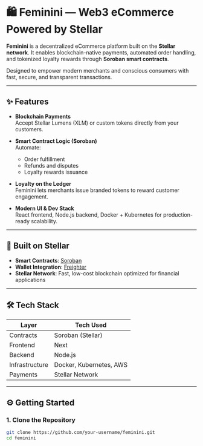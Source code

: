 # 🛍️ Feminini — Web3 eCommerce Powered by Stellar

**Feminini** is a decentralized eCommerce platform built on the **Stellar network**. It enables blockchain-native payments, automated order handling, and tokenized loyalty rewards through **Soroban smart contracts**.

Designed to empower modern merchants and conscious consumers with fast, secure, and transparent transactions.

---

## ✨ Features

- **Blockchain Payments**  
  Accept Stellar Lumens (XLM) or custom tokens directly from your customers.
  
- **Smart Contract Logic (Soroban)**  
  Automate:
  - Order fulfillment
  - Refunds and disputes
  - Loyalty rewards issuance

- **Loyalty on the Ledger**  
  Feminini lets merchants issue branded tokens to reward customer engagement.

- **Modern UI & Dev Stack**  
  React frontend, Node.js backend, Docker + Kubernetes for production-ready scalability.

---

## 🔗 Built on Stellar

- **Smart Contracts**: [Soroban](https://soroban.stellar.org/)  
- **Wallet Integration**: [Freighter](https://www.freighter.app/)  
- **Stellar Network**: Fast, low-cost blockchain optimized for financial applications

---

## 🛠 Tech Stack

| Layer         | Tech Used                      |
|---------------|-------------------------------|
| Contracts     | Soroban (Stellar)              |
| Frontend      | Next                           |
| Backend       | Node.js                        |
| Infrastructure| Docker, Kubernetes, AWS        |
| Payments      | Stellar Network                |

---

## ⚙️ Getting Started

### 1. Clone the Repository

```bash
git clone https://github.com/your-username/feminini.git
cd feminini
